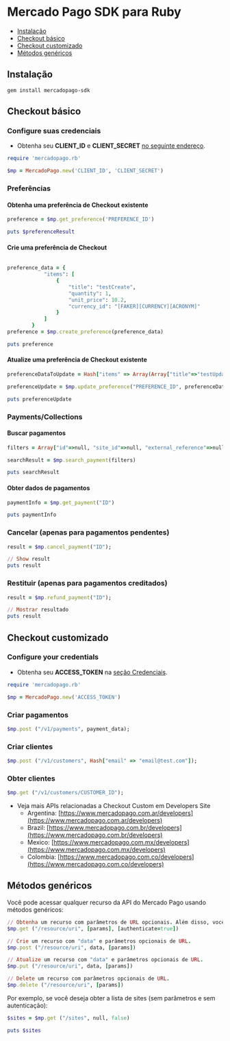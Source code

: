 # Mercado Pago SDK para Ruby

* [Instalação](#install)
* [Checkout básico](#basic-checkout)
* [Checkout customizado](#custom-checkout)
* [Métodos genéricos](#generic-methods)

<a name="install"></a>
## Instalação

```gem install mercadopago-sdk```

<a name="basic-checkout"></a>
## Checkout básico

### Configure suas credenciais

* Obtenha seu **CLIENT_ID** e **CLIENT_SECRET** [no seguinte endereço]([FAKER][CREDENTIALS][URL_BASIC]).

```ruby
require 'mercadopago.rb'

$mp = MercadoPago.new('CLIENT_ID', 'CLIENT_SECRET')
```

### Preferências

#### Obtenha uma preferência de Checkout existente

```ruby
preference = $mp.get_preference('PREFERENCE_ID')

puts $preferenceResult
```

#### Crie uma preferência de Checkout

```ruby

preference_data = {
			"items": [
				{
					"title": "testCreate",
					"quantity": 1,
					"unit_price": 10.2,
					"currency_id": "[FAKER][CURRENCY][ACRONYM]"
				}
			]
		}
preference = $mp.create_preference(preference_data)

puts preference
```

#### Atualize uma preferência de Checkout existente

```ruby
preferenceDataToUpdate = Hash["items" => Array(Array["title"=>"testUpdated", "quantity"=>1, "unit_price"=>2])]

preferenceUpdate = $mp.update_preference("PREFERENCE_ID", preferenceDataToUpdate)

puts preferenceUpdate
```

### Payments/Collections

#### Buscar pagamentos

```ruby    
filters = Array["id"=>null, "site_id"=>null, "external_reference"=>null]

searchResult = $mp.search_payment(filters)

puts searchResult
```

#### Obter dados de pagamentos

```ruby
paymentInfo = $mp.get_payment("ID")

puts paymentInfo
```

### Cancelar (apenas para pagamentos pendentes)

```ruby
result = $mp.cancel_payment("ID");

// Show result
puts result
```

### Restituir (apenas para pagamentos creditados)

```ruby
result = $mp.refund_payment("ID");

// Mostrar resultado
puts result
```

<a name="custom-checkout"></a>
## Checkout customizado

### Configure your credentials

* Obtenha seu **ACCESS_TOKEN** na [seção Credenciais]([FAKER][CREDENTIALS][URL]).

```ruby
require 'mercadopago.rb'

$mp = MercadoPago.new('ACCESS_TOKEN')
```

### Criar pagamentos

```ruby
$mp.post ("/v1/payments", payment_data);
```

### Criar clientes

```ruby
$mp.post ("/v1/customers", Hash["email" => "email@test.com"]);
```

### Obter clientes

```ruby
$mp.get ("/v1/customers/CUSTOMER_ID");
```

* Veja mais APIs relacionadas a Checkout Custom em Developers Site
    * Argentina: [https://www.mercadopago.com.ar/developers](https://www.mercadopago.com.ar/developers)
    * Brazil: [https://www.mercadopago.com.br/developers](https://www.mercadopago.com.br/developers)
    * Mexico: [https://www.mercadopago.com.mx/developers](https://www.mercadopago.com.mx/developers)
    * Colombia: [https://www.mercadopago.com.co/developers](https://www.mercadopago.com.co/developers)

<a name="generic-methods"></a>
## Métodos genéricos
Você pode acessar qualquer recurso da API do Mercado Pago usando métodos genéricos:

```ruby
// Obtenha um recurso com parâmetros de URL opcionais. Além disso, você pode desativar a autenticação de APIs públicas
$mp.get ("/resource/uri", [params], [authenticate=true])

// Crie um recurso com "data" e parâmetros opcionais de URL.
$mp.post ("/resource/uri", data, [params])

// Atualize um recurso com "data" e parâmetros opcionais de URL.
$mp.put ("/resource/uri", data, [params])

// Delete um recurso com parâmetros opcionais de URL.
$mp.delete ("/resource/uri", [params])
```

 Por exemplo, se você deseja obter a lista de sites (sem parâmetros e sem autenticação):

```ruby
$sites = $mp.get ("/sites", null, false)

puts $sites
```

